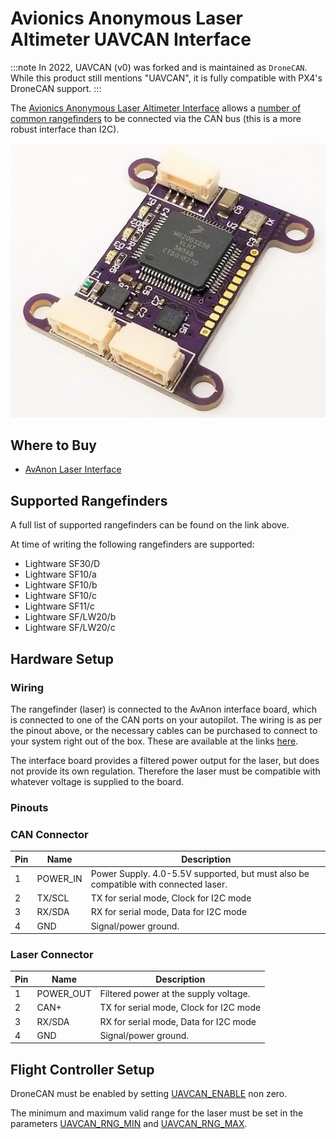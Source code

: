 # Avionics Anonymous Laser Altimeter UAVCAN Interface

:::note
In 2022, UAVCAN (v0) was forked and is maintained as  `DroneCAN`. While this product still mentions "UAVCAN", it is fully compatible with PX4's DroneCAN support.
:::

The [Avionics Anonymous Laser Altimeter Interface](https://www.tindie.com/products/avionicsanonymous/uavcan-laser-altimeter-interface/) allows a [number of common rangefinders](#supported_rangefinders) to be connected via the CAN bus (this is a more robust interface than I2C).

![Avionics Anonymous Laser Altimeter UAVCAN Interface](../../assets/hardware/sensors/avionics_anon_uavcan_alt_interface/avionics_anon_altimeter_uavcan_interface.jpg)

## Where to Buy

* [AvAnon Laser Interface](https://www.tindie.com/products/avionicsanonymous/uavcan-laser-altimeter-interface/)

<span id="supported_rangefinders"></span>
## Supported Rangefinders

A full list of supported rangefinders can be found on the link above. 

At time of writing the following rangefinders are supported:

- Lightware SF30/D
- Lightware SF10/a
- Lightware SF10/b
- Lightware SF10/c
- Lightware SF11/c
- Lightware SF/LW20/b
- Lightware SF/LW20/c

## Hardware Setup

### Wiring

The rangefinder (laser) is connected to the AvAnon interface board, which is connected to one of the CAN ports on your autopilot.
The wiring is as per the pinout above, or the necessary cables can be purchased to connect to your system right out of the box.
These are available at the links [here](https://www.tindie.com/products/avionicsanonymous/uavcan-laser-altimeter-interface/).

The interface board provides a filtered power output for the laser, but does not provide its own regulation.
Therefore the laser must be compatible with whatever voltage is supplied to the board.

### Pinouts

### CAN Connector
Pin | Name | Description
--- | ---   | ---
1   | POWER_IN | Power Supply. 4.0-5.5V supported, but must also be compatible with connected laser.
2   | TX/SCL | TX for serial mode, Clock for I2C mode
3   | RX/SDA | RX for serial mode, Data for I2C mode
4   | GND | Signal/power ground.

### Laser Connector
Pin | Name | Description
--- | ---   | ---
1   | POWER_OUT | Filtered power at the supply voltage.
2   | CAN+ | TX for serial mode, Clock for I2C mode
3   | RX/SDA | RX for serial mode, Data for I2C mode
4   | GND | Signal/power ground.

## Flight Controller Setup

DroneCAN must be enabled by setting [UAVCAN_ENABLE](../advanced_config/parameter_reference.md#UAVCAN_ENABLE) non zero.

The minimum and maximum valid range for the laser must be set in the parameters [UAVCAN_RNG_MIN](../advanced_config/parameter_reference.md#UAVCAN_RNG_MIN) and [UAVCAN_RNG_MAX](../advanced_config/parameter_reference.md#UAVCAN_RNG_MAX).
